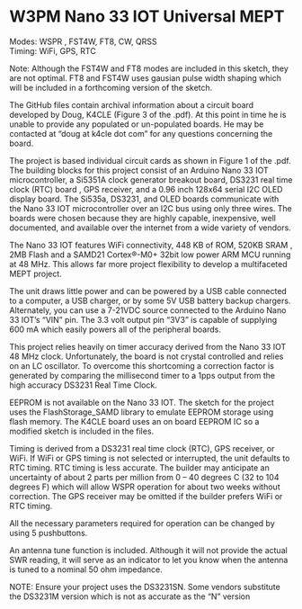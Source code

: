 # W3PM Nano 33 IOT Universal MEPT
Modes: WSPR , FST4W, FT8, CW, QRSS  
Timing: WiFi, GPS, RTC

Note: Although the FST4W and FT8 modes are included in this sketch, they are not optimal. FT8 and FST4W uses
gausian pulse width shaping which will be included in a forthcoming version of the sketch.

The GitHub files contain archival information about a circuit board developed by Doug, K4CLE 
(Figure 3 of the .pdf). At this point in time he is unable to provide any populated or un-populated boards. 
He may be contacted at “doug at k4cle dot com” for any questions concerning the board.

The project is based individual circuit cards as shown in Figure 1 of the .pdf. The building blocks 
for this project consist of an Arduino Nano 33 IOT microcontroller, a Si5351A clock generator breakout 
board, DS3231 real time clock (RTC) board , GPS receiver, and a 0.96 inch 128x64 serial I2C OLED display 
board. The Si535a, DS3231, and OLED boards communicate with the Nano 33 IOT microcontroller over an I2C 
bus using only three wires. The boards were chosen because they are highly capable, inexpensive, well 
documented, and available over the internet from a wide variety of vendors.

The Nano 33 IOT features WiFi connectivity, 448 KB of ROM, 520KB SRAM , 2MB Flash and a SAMD21
Cortex®-M0+ 32bit low power ARM MCU running at 48 MHz. This allows far more project flexibility to
develop a multifaceted MEPT project.

The unit draws little power and can be powered by a USB cable connected to a computer, a USB charger, 
or by some 5V USB battery backup chargers. Alternately, you can use a 7-21VDC source connected to the 
Arduino Nano 33 IOT’s “VIN” pin. The 3.3 volt output pin “3V3” is capable of supplying 600 mA which 
easily powers all of the peripheral boards.

This project relies heavily on timer accuracy derived from the Nano 33 IOT 48 MHz clock. Unfortunately, the
board is not crystal controlled and relies on an LC oscillator. To overcome this shortcoming a correction factor
is generated by comparing the millisecond timer to a 1pps output from the high accuracy DS3231 Real Time
Clock.

EEPROM is not available on the Nano 33 IOT. The sketch for the project uses the FlashStorage_SAMD library
to emulate EEPROM storage using flash memory. The K4CLE board uses an on board EEPROM IC so a
modified sketch is included in the files.

Timing is derived from a DS3231 real time clock (RTC), GPS receiver, or WiFi. If WiFi or GPS timing is not
selected or interrupted, the unit defaults to RTC timing. RTC timing is less accurate. The builder may
anticipate an uncertainty of about 2 parts per million from 0 – 40 degrees C (32 to 104 degrees F) which will
allow WSPR operation for about two weeks without correction. The GPS receiver may be omitted if the builder
prefers WiFi or RTC timing.

All the necessary parameters required for operation can be changed by using 5 pushbuttons.

An antenna tune function is included. Although it will not provide the actual SWR reading, it will serve as an
indicator to let you know when the antenna is tuned to a nominal 50 ohm impedance.

NOTE: Ensure your project uses the DS3231SN. Some vendors substitute the DS3231M version which is not as
accurate as the “N” version
